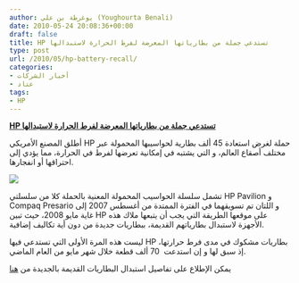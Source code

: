 ```yaml
---
author: يوغرطة بن علي (Youghourta Benali)
date: 2010-05-24 20:08:36+00:00
draft: false
title: HP تستدعي جملة من بطارياتها المعرضة لفرط الحرارة لاستبدالها
type: post
url: /2010/05/hp-battery-recall/
categories:
- أخبار الشركات
- عتاد
tags:
- HP
---
```


[**HP تستدعي جملة من بطارياتها المعرضة لفرط الحرارة لاستبدالها**](http://www.it-scoop.com/2010/05/hp-battery-recall/)


أطلق المصنع الأمريكي HP حملة لغرض استعادة 45 ألف بطارية لحواسيبها المحمولة عبر مختلف أصقاع العالم، و التي يشتبه في إمكانية تعرضها لفرط في الحرارة، مما يؤدي إلى احتراقها أو انفجارها.

[![](http://www.it-scoop.com/wp-content/uploads/2009/11/hp_logo_1-300x189.jpg)
](http://www.it-scoop.com/2010/05/hp-battery-recall/)

تشمل سلسلة الحواسيب المحمولة المعنية بالحملة كلا من سلسلتي HP Pavilion و Compaq Presario و اللتان تم تسويقهما في الفترة الممتدة من أغسطس 2007 إلى غاية مايو 2008، حيث تبين HP على موقعها الطريقة التي يجب أن يتبعها ملاك هذه الأجهزة لاستبدال بطارياتهم القديمة، ببطاريات جديدة من دون أية تكاليف إضافية.

ليست هذه المرة الأولى التي تستدعي فيها HP بطاريات مشكوك في مدى فرط حرارتها، إذ سبق لها و إن استدعت  70 ألف قطعة خلال شهر مايو من العام الماضي.

يمكن الإطلاع على تفاصيل استبدال البطاريات القديمة بالجديدة من [هنا](http://bpr.hpordercenter.com/HBPR/US-en/M14.aspx)
